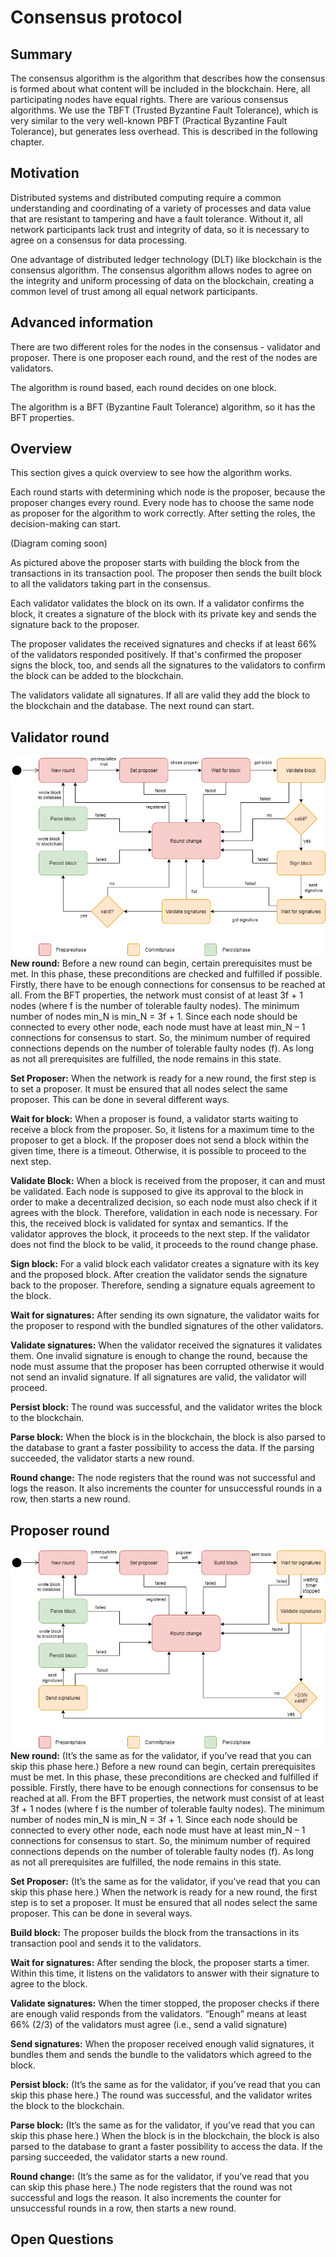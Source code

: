 # Consensus protocol

## Summary
The consensus algorithm is the algorithm that describes how the consensus is formed about what content will be included in the blockchain. Here, all participating nodes have equal rights.
There are various consensus algorithms. We use the TBFT (Trusted Byzantine Fault Tolerance), which is very similar to the very well-known PBFT (Practical Byzantine Fault Tolerance), but generates less overhead. This is described in the following chapter.

## Motivation

Distributed systems and distributed computing require a common understanding and coordinating  of a variety of processes and data value that are resistant to tampering and have a fault tolerance. Without it, all network participants lack trust and integrity of data, so it is necessary to agree on a consensus for data processing.

One advantage of distributed ledger technology (DLT) like blockchain is the consensus algorithm. The consensus algorithm allows nodes to agree on the integrity and uniform processing of data on the blockchain, creating a common level of trust among all equal network participants.





## Advanced information
There are two different roles for the nodes in the consensus - validator and proposer. There is one proposer each round, and the rest of the nodes are validators. 

The algorithm is round based, each round decides on one block.

The algorithm is a BFT (Byzantine Fault Tolerance) algorithm, so it has the BFT properties. 

## Overview 
This section gives a quick overview to see how the algorithm works.

Each round starts with determining which node is the proposer, because the proposer changes every round. Every node has to choose the same node as proposer for the algorithm to work correctly. After setting the roles, the decision-making can start. 

<!-- TODO: Insert image of sequence diagram of 4 nodes -->(Diagram coming soon)

As pictured above the proposer starts with building the block from the transactions in its transaction pool. 
The proposer then sends the built block to all the validators taking part in the consensus. 

Each validator validates the block on its own. If a validator confirms the block, it creates a signature of the block with its private key and sends the signature back to the proposer. 

The proposer validates the received signatures and checks if at least 66% of the validators responded positively. If that's confirmed the proposer signs the block, too, and sends all the signatures to the validators to confirm the block can be added to the blockchain. 

The validators validate all signatures. If all are valid they add the block to the blockchain and the database.
The next round can start. 

## Validator round
![Validator round flow](../diagrams/round_flow_validator.drawio.png)<br>
__New round:__ Before a new round can begin, certain prerequisites must be met. In this phase, these preconditions are checked and fulfilled if possible. 
Firstly, there have to be enough connections for consensus to be reached at all. 
From the BFT properties, the network must consist of at least 3f + 1 nodes (where f is the number of tolerable faulty nodes). The minimum number of nodes min_N is min_N = 3f + 1. Since each node should be connected to every other node, each node must have at least min_N – 1 connections for consensus to start. So, the minimum number of required connections depends on the number of tolerable faulty nodes (f). 
As long as not all prerequisites are fulfilled, the node remains in this state.

__Set Proposer:__ When the network is ready for a new round, the first step is to set a proposer. It must be ensured that all nodes select the same proposer. This can be done in several different ways.

**Wait for block:** When a proposer is found, a validator starts waiting to receive a block from the proposer. So, it listens for a maximum time to the proposer to get a block. If the proposer does not send a block within the given time, there is a timeout. Otherwise, it is possible to proceed to the next step. 

**Validate Block:** When a block is received from the proposer, it can and must be validated. Each node is supposed to give its approval to the block in order to make a decentralized decision, so each node must also check if it agrees with the block. Therefore, validation in each node is necessary.
For this, the received block is validated for syntax and semantics. If the validator approves the block, it proceeds to the next step. If the validator does not find the block to be valid, it proceeds to the round change phase. 

__Sign block:__ For a valid block each validator creates a signature with its key and the proposed block. After creation the validator sends the signature back to the proposer. Therefore, sending a signature equals agreement to the block. 

__Wait for signatures:__ After sending its own signature, the validator waits for the proposer to respond with the bundled signatures of the other validators. 

__Validate signatures:__ When the validator received the signatures it validates them. One invalid signature is enough to change the round, because the node must assume that the proposer has been corrupted otherwise it would not send an invalid signature. If all signatures are valid, the validator will proceed.

__Persist block:__ The round was successful, and the validator writes the block to the blockchain.

__Parse block:__ When the block is in the blockchain, the block is also parsed to the database to grant a faster possibility to access the data. If the parsing succeeded, the validator starts a new round. 

__Round change:__ The node registers that the round was not successful and logs the reason. It also increments the counter for unsuccessful rounds in a row, then starts a new round.


## Proposer round
![Proposer round flow](../diagrams/round_flow_proposer.drawio.png) <br>
__New round:__ (It’s the same as for the validator, if you’ve read that you can skip this phase here.) Before a new round can begin, certain prerequisites must be met. In this phase, these preconditions are checked and fulfilled if possible. 
Firstly, there have to be enough connections for consensus to be reached at all. 
From the BFT properties, the network must consist of at least 3f + 1 nodes (where f is the number of tolerable faulty nodes). The minimum number of nodes min_N is min_N = 3f + 1. Since each node should be connected to every other node, each node must have at least min_N – 1 connections for consensus to start. So, the minimum number of required connections depends on the number of tolerable faulty nodes (f). 
As long as not all prerequisites are fulfilled, the node remains in this state.

__Set Proposer:__ (It’s the same as for the validator, if you’ve read that you can skip this phase here.)
 When the network is ready for a new round, the first step is to set a proposer. It must be ensured that all nodes  select the same proposer. This can be done in several ways. 
 
__Build block:__ The proposer builds the block from the transactions in its transaction pool and sends it to the validators.

__Wait for signatures:__ After sending the block, the proposer starts a timer. Within this time, it listens on the validators to answer with their signature to agree to the block. 

__Validate signatures:__ When the timer stopped, the proposer checks if there are enough valid responds from the validators. “Enough” means at least 66% (2/3) of the validators must agree (i.e., send a valid signature) 

**Send signatures:** When the proposer received enough valid signatures, it bundles them and sends the bundle to the validators which agreed to the block. 

__Persist block:__ (It’s the same as for the validator, if you’ve read that you can skip this phase here.) The round was successful, and the validator writes the block to the blockchain.

__Parse block:__ (It’s the same as for the validator, if you’ve read that you can skip this phase here.) When the block is in the blockchain, the block is also parsed to the database to grant a faster possibility to access the data. If the parsing succeeded, the validator starts a new round. 

__Round change:__ (It’s the same as for the validator, if you’ve read that you can skip this phase here.) The node registers that the round was not successful and logs the reason. It also increments the counter for unsuccessful rounds in a row, then starts a new round.

## Open Questions